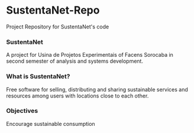 
# SustentaNet-Repo
Project Repository for SustentaNet's code

### SustentaNet

A project for Usina de Projetos Experimentais of Facens Sorocaba in second semester of analysis and systems development.

### What is SustentaNet?

Free software for selling, distributing and sharing sustainable services and resources among users with locations close to each other.

### Objectives

Encourage sustainable consumption
